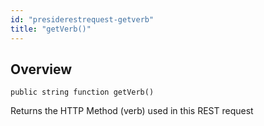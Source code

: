 ```yaml
---
id: "presiderestrequest-getverb"
title: "getVerb()"
---
```



## Overview




```luceescript
public string function getVerb()
```

Returns the HTTP Method (verb) used in this
REST request

